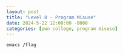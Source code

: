 ```yaml
---
layout: post
title: "Level 8 - Program Misuse"
date: 2024-5-22 12:00:00 -0000
categories: [pwn college, program misuse]
---
```


```bash
emacs /flag
```